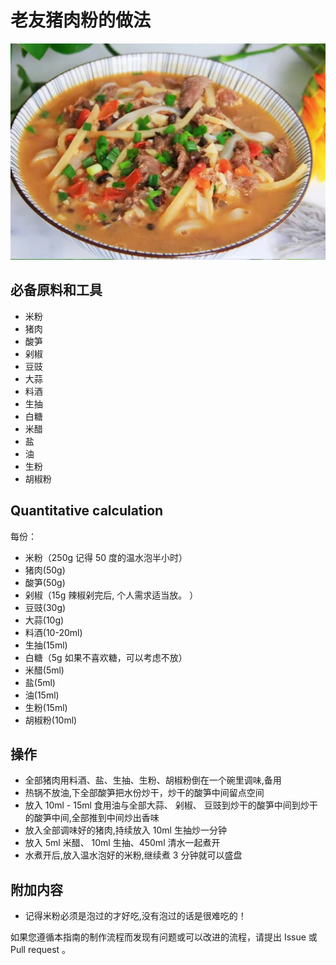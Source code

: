 # 老友猪肉粉的做法

![示例菜成品](老友猪肉粉.jpg)

## 必备原料和工具

- 米粉
- 猪肉
- 酸笋
- 剁椒
- 豆豉
- 大蒜
- 料酒
- 生抽
- 白糖
- 米醋
- 盐
- 油
- 生粉
- 胡椒粉

## Quantitative calculation

每份：

- 米粉（250g 记得 50 度的温水泡半小时）
- 猪肉(50g)
- 酸笋(50g)
- 剁椒（15g 辣椒剁完后, 个人需求适当放。 ）
- 豆豉(30g)
- 大蒜(10g)
- 料酒(10-20ml)
- 生抽(15ml)
- 白糖（5g 如果不喜欢糖，可以考虑不放）
- 米醋(5ml)
- 盐(5ml)
- 油(15ml)
- 生粉(15ml)
- 胡椒粉(10ml)

## 操作

- 全部猪肉用料酒、盐、生抽、生粉、胡椒粉倒在一个碗里调味,备用
- 热锅不放油,下全部酸笋把水份炒干，炒干的酸笋中间留点空间
- 放入 10ml - 15ml 食用油与全部大蒜、 剁椒、 豆豉到炒干的酸笋中间到炒干的酸笋中间,全部推到中间炒出香味
- 放入全部调味好的猪肉,持续放入 10ml 生抽炒一分钟
- 放入 5ml 米醋、 10ml 生抽、450ml 清水一起煮开
- 水煮开后,放入温水泡好的米粉,继续煮 3 分钟就可以盛盘

## 附加内容

- 记得米粉必须是泡过的才好吃,没有泡过的话是很难吃的！

如果您遵循本指南的制作流程而发现有问题或可以改进的流程，请提出 Issue 或 Pull request 。
